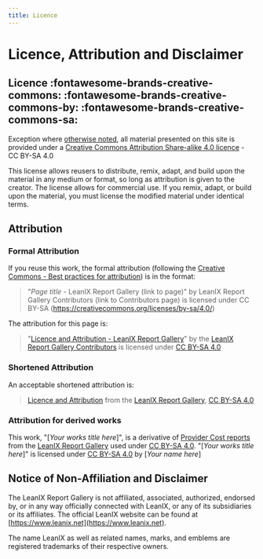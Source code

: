 ```yaml
---
title: Licence 
---
```


# Licence, Attribution and Disclaimer

## Licence :fontawesome-brands-creative-commons: :fontawesome-brands-creative-commons-by: :fontawesome-brands-creative-commons-sa:

Exception where [otherwise noted](about.md#notice-of-non-affiliation-and-disclaimer), all material presented on this site is provided under a [Creative Commons Attribution Share-alike 4.0 licence](https://creativecommons.org/licenses/by-sa/4.0/) - CC BY-SA 4.0

This license allows reusers to distribute, remix, adapt, and build upon the material in any medium or format, so long as attribution is given to the creator. The license allows for commercial use. If you remix, adapt, or build upon the material, you must license the modified material under identical terms.

## Attribution

### Formal Attribution 
If you reuse this work, the formal attribution (following the [Creative Commons - Best practices for attribution](https://wiki.creativecommons.org/wiki/Best_practices_for_attribution)) is in the format:

>"*Page title* - LeanIX Report Gallery (link to page)" by LeanIX Report Gallery Contributors (link to Contributors page) is licensed under CC BY-SA (https://creativecommons.org/licenses/by-sa/4.0/)

The attribution for this page is:

>"[Licence and Attribution - LeanIX Report Gallery](licence.md)" by the [LeanIX Report Gallery Contributors](contributors.md) is licensed under [CC BY-SA 4.0](https://creativecommons.org/licenses/by-sa/4.0/)

### Shortened Attribution 

An acceptable shortened attribution is:

>[Licence and Attribution](licence.md) from the [LeanIX Report Gallery](../index.md), [CC BY-SA 4.0](https://creativecommons.org/licenses/by-sa/4.0/)

### Attribution for derived works

This work, "[*Your works title here*]", is a derivative of [Provider Cost reports](../cost/provider-cost-report.md) from the [LeanIX Report Gallery](../index.md) used under [CC BY-SA 4.0](https://creativecommons.org/licenses/by-sa/4.0/). "[*Your works title here*]" is licensed under [CC BY-SA 4.0](https://creativecommons.org/licenses/by-sa/4.0/) by [*Your name here*]

## Notice of Non-Affiliation and Disclaimer

The LeanIX Report Gallery is not affiliated, associated, authorized, endorsed by, or in any way officially connected with LeanIX, or any of its subsidiaries or its affiliates. The official LeanIX website can be found at [https://www.leanix.net](https://www.leanix.net).

The name LeanIX as well as related names, marks, and emblems are registered trademarks of their respective owners.
